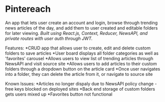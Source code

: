 # Pintereach
An app that lets user create an account and login, browse through trending news articles of the day, and add them to user created and editable folders for later viewing.
*Built using React.js, Context, Reducer, NewsAPI, and private routes with user auth through JWT.*

Features:
*CRUD app that allows user to create, edit and delete custom folders to save articles
*User board displays all folder categories as well as 'favorites' carousel
*Allows users to view list of trending articles through NewsAPI and visit source site
*Allows users to add articles to their custom folders through a dropdown button on the article card 
*Once user navigates into a folder, they can delete the article from it, or navigate to source site

Known Issues:
*Articles no longer dispaly due to NewsAPI policy change - free keys blocked on deployed sites
*Back end storage of custom folders gets users mixed up
*Favorites button not functional


